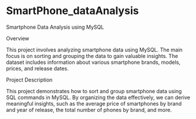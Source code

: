 # SmartPhone_dataAnalysis

Smartphone Data Analysis using MySQL


Overview


This project involves analyzing smartphone data using MySQL. The main focus is on sorting and grouping the data to gain valuable insights. The dataset includes information about various smartphone brands, models, prices, and release dates.


Project Description



This project demonstrates how to sort and group smartphone data using SQL commands in MySQL. By organizing the data effectively, we can derive meaningful insights, such as the average price of smartphones by brand and year of release, the total number of phones by brand, and more.
